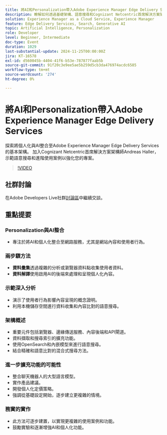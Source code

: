 ```yaml
---
title: 將AI和Personalization帶入Adobe Experience Manager Edge Delivery Services
description: 瞭解如何透過基礎架構、語意搜尋和Cognizant Netcentric首席解決方案架構師Andreas Haller示範的進階使用案例，將AI和個人化整合到Adobe Experience Manager Edge Delivery Services中。
solution: Experience Manager as a Cloud Service, Experience Manager
feature: Edge Delivery Services, Search, Generative AI
topic: Artificial Intelligence, Personalization
role: Developer
level: Beginner, Intermediate
doc-type: Event
duration: 1029
last-substantial-update: 2024-11-25T00:00:00Z
jira: KT-16578
exl-id: d560045b-4404-41f6-b53e-787877faab5b
source-git-commit: 91f20c3e9ee5ae5b259d5cb3da476974acdc6585
workflow-type: tm+mt
source-wordcount: '274'
ht-degree: 0%

---
```


# 將AI和Personalization帶入Adobe Experience Manager Edge Delivery Services

探索將個人化與AI整合至Adobe Experience Manager Edge Delivery Services的基本架構。 加入Cognizant Netcentric首席解決方案架構師Andreas Haller，示範語意搜尋和進階使用案例以強化您的專案。

>[!VIDEO](https://video.tv.adobe.com/v/3440417/?learn=on&enablevpops&captions=chi_hant)

## 社群討論

在Adobe Developers Live社群[討論區](https://adobe.ly/3Z0PtJF)中繼續交談。

## 重點提要

### Personalization與AI整合

* 專注於將AI和個人化整合至網路服務，尤其是網站內容和使用者行為。

### 兩步驟方法

* **資料彙集**&#x200B;透過複雜的分析或瀏覽器資料點收集使用者資料。
* **資料解譯**&#x200B;使用啟用AI的後端來處理和呈現個人化內容。

### 示範深入分析

* 演示了使用者行為影響內容呈現的概念證明。
* 利用本機儲存空間進行資料收集和內容比對的語意搜尋。

### 架構概述

* 重要元件包括瀏覽器、邊緣傳送服務、內容後端和API閘道。
* 資料擷取和搜尋索引的擴充功能。
* 使用OpenSearch和內嵌模型來進行語意搜尋。
* 結合精確和語意比對的混合式搜尋方法。

### 進一步擴充功能的可能性

* 整合聊天機器人的大型語言模型。
* 實作產品建議。
* 開發個人化定價策略。
* 強調從基礎設定開始，逐步建立更複雜的情境。

### 務實的實作

* 此方法可逐步建置，以實現更複雜的使用案例和功能。
* 鼓勵實驗和逐漸增強AI和個人化功能。
